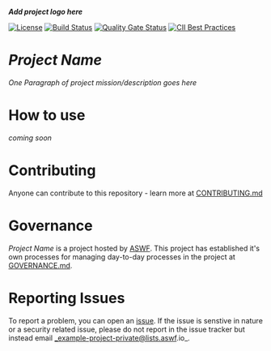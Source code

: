 ***Add project logo here***

[![License](https://img.shields.io/github/license/AcademySoftwareFoundation/example-project)](LICENSE)
[![Build Status](https://dev.azure.com/AcademySoftwareFoundation/aswf-sample-project/_apis/build/status/aswf-sample-project.ci?branchName=master)](https://dev.azure.com/AcademySoftwareFoundation/aswf-sample-project/_build/latest?definitionId=12&branchName=master)
[![Quality Gate Status](https://sonarcloud.io/api/project_badges/measure?project=AcademySoftwareFoundation_aswf-sample-project&metric=alert_status)](https://sonarcloud.io/dashboard?id=AcademySoftwareFoundation_aswf-sample-project)
[![CII Best Practices](https://bestpractices.coreinfrastructure.org/projects/xxx/badge)](https://bestpractices.coreinfrastructure.org/projects/xxx)

# _Project Name_
_One Paragraph of project mission/description goes here_

# How to use
_coming soon_

# Contributing
Anyone can contribute to this repository - learn more at [CONTRIBUTING.md](CONTRIBUTING.md)

# Governance
_Project Name_ is a project hosted by [ASWF](https://aswf.io). This project has established it's own processes for managing day-to-day processes in the project at [GOVERNANCE.md](GOVERNANCE.md).

# Reporting Issues
To report a problem, you can open an [issue](https://github.com/AcademySoftwareFoundation/example-project/issues). If the issue is senstive in nature or a security related issue, please do not report in the issue tracker but instead email _example-project-private@lists.aswf.io_.
